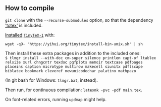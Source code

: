 
## How to compile

`git clone` with the `--recurse-submodules` option,
so that the dependency ['totex'](https://github.com/tfiers/totex) is included.

[Installed][1] [`TinyTeX-1`][2] with:
```
wget -qO- "https://yihui.org/tinytex/install-bin-unix.sh" | sh
```
[1]: https://yihui.org/tinytex/#installation
[2]: https://github.com/rstudio/tinytex-releases

Then install these extra packages in addition to the included ones: \
`$ tlmgr install --with-doc cm-super silence printlen capt-of ltablex relsize xurl chngcntr texdoc pgfplots memoir textcase pdfpages placeins caption microtype multirow makecell siunitx pdflscape biblatex bookmark cleveref newunicodechar palatino mathpazo`

(In git bash for Windows: `tlmgr.bat`, instead).

<!-- Then: `xelatex main.tex` (note, `xelatex`, not `xetex`) -->

<!-- For continous compilation: `latexmk -pvc -pdfxe main.tex`. -->

Then run, for continuous compilation: `latexmk -pvc -pdf main.tex`.

On font-related errors, running `updmap` might help.
